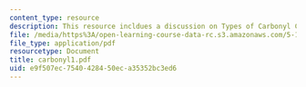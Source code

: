 ```yaml
---
content_type: resource
description: This resource incldues a discussion on Types of Carbonyl Compounds.
file: /media/https%3A/open-learning-course-data-rc.s3.amazonaws.com/5-12-organic-chemistry-i-spring-2005/e9f507ec7540428450eca35352bc3ed6_carbonyl1.pdf
file_type: application/pdf
resourcetype: Document
title: carbonyl1.pdf
uid: e9f507ec-7540-4284-50ec-a35352bc3ed6
---
```

